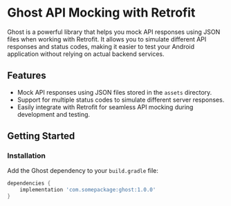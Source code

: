 # Ghost API Mocking with Retrofit

Ghost is a powerful library that helps you mock API responses using JSON files when working with Retrofit. It allows you to simulate different API responses and status codes, making it easier to test your Android application without relying on actual backend services.

## Features
- Mock API responses using JSON files stored in the `assets` directory.
- Support for multiple status codes to simulate different server responses.
- Easily integrate with Retrofit for seamless API mocking during development and testing.

## Getting Started

### Installation
Add the Ghost dependency to your `build.gradle` file:

```groovy
dependencies {
    implementation 'com.somepackage:ghost:1.0.0'
}
```
